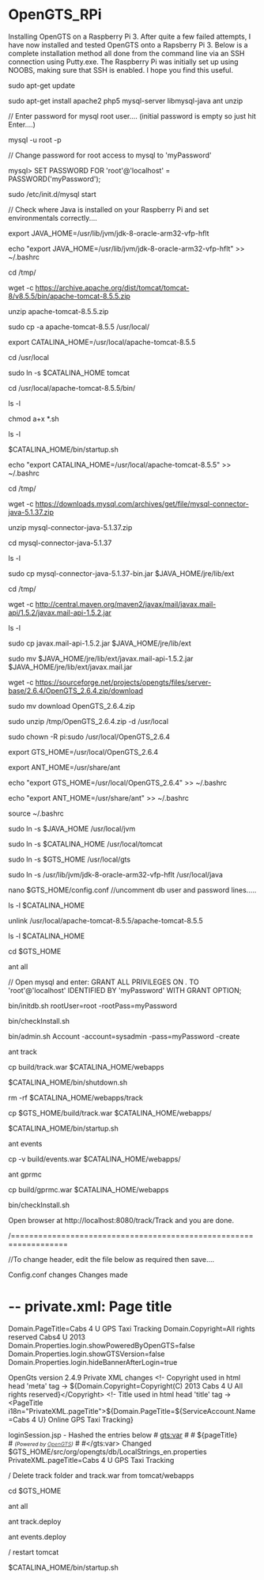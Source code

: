 # OpenGTS_RPi
Installing OpenGTS on a Raspberry Pi 3. After quite a few failed attempts, I have now installed and tested OpenGTS onto a Rapsberry Pi 3. Below is a complete installation method all done from the command line via an SSH connection using Putty.exe. The Raspberry Pi was initially set up using NOOBS, making sure that SSH is enabled. I hope you find this useful.

sudo apt-get update

sudo apt-get install apache2 php5 mysql-server libmysql-java ant unzip

// Enter password for mysql root user.... (initial password is empty so just hit Enter....)

mysql -u root -p

// Change password for root access to mysql to 'myPassword'

mysql> SET PASSWORD FOR 'root'@'localhost' = PASSWORD('myPassword');

sudo /etc/init.d/mysql start

// Check where Java is installed on your Raspberry Pi and set environmentals correctly....

export JAVA_HOME=/usr/lib/jvm/jdk-8-oracle-arm32-vfp-hflt

echo "export JAVA_HOME=/usr/lib/jvm/jdk-8-oracle-arm32-vfp-hflt" >> ~/.bashrc

cd /tmp/

wget -c https://archive.apache.org/dist/tomcat/tomcat-8/v8.5.5/bin/apache-tomcat-8.5.5.zip

unzip apache-tomcat-8.5.5.zip

sudo cp -a apache-tomcat-8.5.5 /usr/local/

export CATALINA_HOME=/usr/local/apache-tomcat-8.5.5

cd /usr/local

sudo ln -s $CATALINA_HOME tomcat

cd /usr/local/apache-tomcat-8.5.5/bin/

ls -l

chmod a+x *.sh

ls -l

$CATALINA_HOME/bin/startup.sh

echo "export CATALINA_HOME=/usr/local/apache-tomcat-8.5.5" >> ~/.bashrc

cd /tmp/

wget -c https://downloads.mysql.com/archives/get/file/mysql-connector-java-5.1.37.zip

unzip mysql-connector-java-5.1.37.zip

cd mysql-connector-java-5.1.37

ls -l

sudo cp mysql-connector-java-5.1.37-bin.jar $JAVA_HOME/jre/lib/ext

cd /tmp/

wget -c http://central.maven.org/maven2/javax/mail/javax.mail-api/1.5.2/javax.mail-api-1.5.2.jar

ls -l

sudo cp javax.mail-api-1.5.2.jar $JAVA_HOME/jre/lib/ext

sudo mv $JAVA_HOME/jre/lib/ext/javax.mail-api-1.5.2.jar $JAVA_HOME/jre/lib/ext/javax.mail.jar

wget -c https://sourceforge.net/projects/opengts/files/server-base/2.6.4/OpenGTS_2.6.4.zip/download

sudo mv download OpenGTS_2.6.4.zip

sudo unzip /tmp/OpenGTS_2.6.4.zip -d /usr/local

sudo chown -R pi:sudo /usr/local/OpenGTS_2.6.4

export GTS_HOME=/usr/local/OpenGTS_2.6.4

export ANT_HOME=/usr/share/ant

echo "export GTS_HOME=/usr/local/OpenGTS_2.6.4" >> ~/.bashrc

echo "export ANT_HOME=/usr/share/ant" >> ~/.bashrc

source ~/.bashrc

sudo ln -s $JAVA_HOME /usr/local/jvm

sudo ln -s $CATALINA_HOME /usr/local/tomcat

sudo ln -s $GTS_HOME /usr/local/gts

sudo ln -s /usr/lib/jvm/jdk-8-oracle-arm32-vfp-hflt /usr/local/java

nano $GTS_HOME/config.conf //uncomment db user and password lines.....

ls -l $CATALINA_HOME

unlink /usr/local/apache-tomcat-8.5.5/apache-tomcat-8.5.5

ls -l $CATALINA_HOME

cd $GTS_HOME

ant all

// Open mysql and enter: GRANT ALL PRIVILEGES ON *.* TO 'root'@'localhost' IDENTIFIED BY 'myPassword' WITH GRANT OPTION;

bin/initdb.sh rootUser=root -rootPass=myPassword

bin/checkInstall.sh

bin/admin.sh Account -account=sysadmin -pass=myPassword -create

ant track

cp build/track.war $CATALINA_HOME/webapps

$CATALINA_HOME/bin/shutdown.sh

rm -rf $CATALINA_HOME/webapps/track

cp $GTS_HOME/build/track.war $CATALINA_HOME/webapps/

$CATALINA_HOME/bin/startup.sh

ant events

cp -v build/events.war $CATALINA_HOME/webapps/

ant gprmc

cp build/gprmc.war $CATALINA_HOME/webapps

bin/checkInstall.sh

Open browser at http://localhost:8080/track/Track and you are done.

/==================================================================

//To change header, edit the file below as required then save....

Config.conf changes  Changes made
# -- private.xml: Page title
Domain.PageTitle=Cabs 4 U GPS Taxi Tracking
Domain.Copyright=All rights reserved Cabs4 U 2013
Domain.Properties.login.showPoweredByOpenGTS=false
Domain.Properties.login.showGTSVersion=false
Domain.Properties.login.hideBannerAfterLogin=true

OpenGts version 2.4.9
Private XML changes
    <!- Copyright used in html head 'meta' tag ->
    <Copyright>${Domain.Copyright=Copyright(C) 2013 Cabs 4 U All rights reserved}</Copyright>
    <!- Title used in html head 'title' tag ->
    <PageTitle i18n="PrivateXML.pageTitle">${Domain.PageTitle=${ServiceAccount.Name=Cabs 4 U} Online GPS Taxi Tracking}</PageTitle>

loginSession.jsp   - Hashed the entries below
    # <gts:var>
     # <td class="titleText" valign="center">
     #   ${pageTitle}<br>
      #  <font style="font-size: 8pt;"><i>(Powered by <a href="http://www.opengts.org" target="_blank" style="color:#444444;">OpenGTS</a>)</i></font>
     # </td>
      #</gts:var>
Changed
$GTS_HOME/src/org/opengts/db/LocalStrings_en.properties 
PrivateXML.pageTitle=Cabs 4 U GPS Taxi Tracking


/ Delete track folder and track.war from tomcat/webapps

cd $GTS_HOME

ant all

ant track.deploy

ant events.deploy

/ restart tomcat

$CATALINA_HOME/bin/startup.sh

